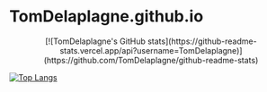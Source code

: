 # TomDelaplagne.github.io

<p align=center>
[![TomDelaplagne's GitHub stats](https://github-readme-stats.vercel.app/api?username=TomDelaplagne)](https://github.com/TomDelaplagne/github-readme-stats)


[![Top Langs](https://github-readme-stats.vercel.app/api/top-langs/?username=TomDelaplagne)](https://github.com/TomDelaplagne/github-readme-stats)
</p>
